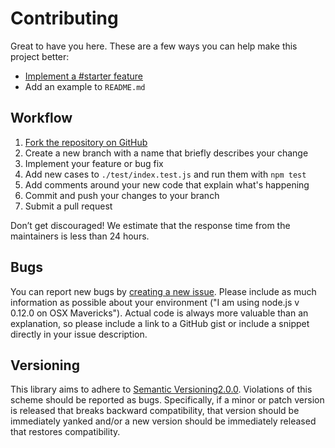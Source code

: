 # Contributing

Great to have you here. These are a few ways you can help make this project better:

- [Implement a #starter feature](http://github.com/mongodb-js/objfuscate/labels/starter)
- Add an example to `README.md`

## Workflow

1. [Fork the repository on GitHub](http://github.com/mongodb-js/objfuscate)
1. Create a new branch with a name that briefly describes your change
1. Implement your feature or bug fix
1. Add new cases to `./test/index.test.js` and run them with `npm test`
1. Add comments around your new code that explain what's happening
1. Commit and push your changes to your branch
1. Submit a pull request

Don’t get discouraged! We estimate that the response time from the
maintainers is less than 24 hours.

## Bugs

You can report new bugs by
[creating a new issue](http://github.com/mongodb-js/objfuscate/issues).
Please include as much information as possible about your environment
("I am using node.js v 0.12.0 on OSX Mavericks").  Actual code is always
more valuable than an explanation, so please include a link to a GitHub
gist or include a snippet directly in your issue description.

## Versioning

This library aims to adhere to [Semantic Versioning2.0.0](http://semver.org/).
Violations of this scheme should be reported as bugs. Specifically, if a
minor or patch version is released that breaks backward compatibility,
that version should be immediately yanked and/or a new version should be
immediately released that restores compatibility.
